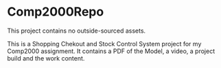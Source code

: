 # Comp2000Repo

This project contains no outside-sourced assets.

This is a Shopping Chekout and Stock Control System project for my Comp2000 assignment. It contains a PDF of the Model, a video, a project build and the work content.
